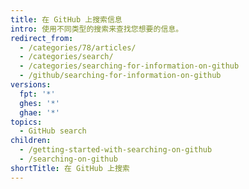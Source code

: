 ```yaml
---
title: 在 GitHub 上搜索信息
intro: 使用不同类型的搜索来查找您想要的信息。
redirect_from:
  - /categories/78/articles/
  - /categories/search/
  - /categories/searching-for-information-on-github
  - /github/searching-for-information-on-github
versions:
  fpt: '*'
  ghes: '*'
  ghae: '*'
topics:
  - GitHub search
children:
  - /getting-started-with-searching-on-github
  - /searching-on-github
shortTitle: 在 GitHub 上搜索
---
```


